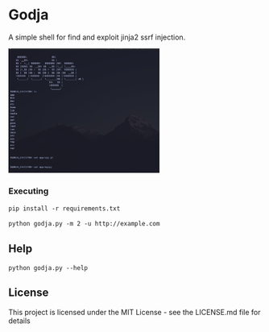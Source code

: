 # Godja

A simple shell for find and exploit jinja2 ssrf injection.

<img src="example.jpg" width="300"></img>
### Executing
```
pip install -r requirements.txt
```
```
python godja.py -m 2 -u http://example.com
```

## Help

```
python godja.py --help
```


## License

This project is licensed under the MIT License - see the LICENSE.md file for details